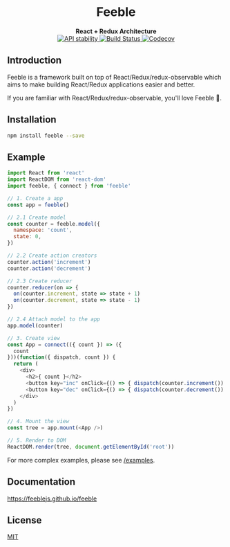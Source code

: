 <h1 align="center">Feeble</h1>

<div align="center">
  <strong>React + Redux Architecture</strong>
</div>

<div align="center">
  <!-- Stability -->
  <a href="https://nodejs.org/api/documentation.html#documentation_stability_index">
  <img src="https://img.shields.io/badge/stability-experimental-orange.svg?style=flat-square"
    alt="API stability" />
  </a>

  <!-- Build Status -->
  <a href="https://travis-ci.org/feeblejs/feeble">
    <img src="https://img.shields.io/travis/feeblejs/feeble/master.svg?style=flat-square"
      alt="Build Status" />
  </a>

  <!-- Coverage -->
  <a href="https://codecov.io/gh/feeblejs/feeble">
    <img src="https://img.shields.io/codecov/c/github/feeblejs/feeble.svg?style=flat-square" alt="Codecov" />
  </a>
</div>


## Introduction

Feeble is a framework built on top of React/Redux/redux-observable which aims to make building React/Redux applications easier and better.

If you are familiar with React/Redux/redux-observable, you'll love Feeble :see_no_evil:.

## Installation

```bash
npm install feeble --save
```

## Example

```javascript
import React from 'react'
import ReactDOM from 'react-dom'
import feeble, { connect } from 'feeble'

// 1. Create a app
const app = feeble()

// 2.1 Create model
const counter = feeble.model({
  namespace: 'count',
  state: 0,
})

// 2.2 Create action creators
counter.action('increment')
counter.action('decrement')

// 2.3 Create reducer
counter.reducer(on => {
  on(counter.increment, state => state + 1)
  on(counter.decrement, state => state - 1)
})

// 2.4 Attach model to the app
app.model(counter)

// 3. Create view
const App = connect(({ count }) => ({
  count
}))(function({ dispatch, count }) {
  return (
    <div>
      <h2>{ count }</h2>
      <button key="inc" onClick={() => { dispatch(counter.increment()) }}>+</button>
      <button key="dec" onClick={() => { dispatch(counter.decrement()) }}>-</button>
    </div>
  )
})

// 4. Mount the view
const tree = app.mount(<App />)

// 5. Render to DOM
ReactDOM.render(tree, document.getElementById('root'))
```

For more complex examples, please see [/examples](/examples).

## Documentation

https://feeblejs.github.io/feeble

## License

[MIT](https://tldrlegal.com/license/mit-license)
